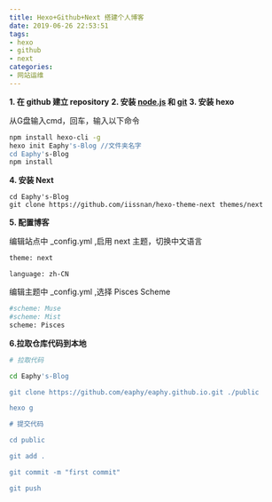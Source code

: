```yaml
---
title: Hexo+Github+Next 搭建个人博客
date: 2019-06-26 22:53:51
tags: 
- hexo
- github
- next
categories:
- 网站运维
---
```

**1. 在 github 建立 repository**
**2. 安装 [node.js](https://nodejs.org/en/) 和 [git](https://git-scm.com/)**
**3. 安装 hexo**

从G盘输入cmd，回车，输入以下命令
<!-- more -->
```bash
npm install hexo-cli -g
hexo init Eaphy's-Blog //文件夹名字
cd Eaphy's-Blog
npm install
```
**4. 安装 Next**

```
cd Eaphy's-Blog
git clone https://github.com/iissnan/hexo-theme-next themes/next
```

**5. 配置博客**

编辑站点中 _config.yml ,启用 next 主题，切换中文语言

```bash
theme: next
```

```
language: zh-CN
```

编辑主题中 _config.yml ,选择  Pisces Scheme

```bash
#scheme: Muse
#scheme: Mist
scheme: Pisces
```


**6.拉取仓库代码到本地**


```bash
# 拉取代码

cd Eaphy's-Blog

git clone https://github.com/eaphy/eaphy.github.io.git ./public

hexo g

# 提交代码

cd public 

git add .

git commit -m "first commit"

git push

```
